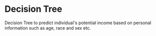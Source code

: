# Decision Tree
Decision Tree to predict individual's potential income based on personal information such as age, race and sex etc. 
